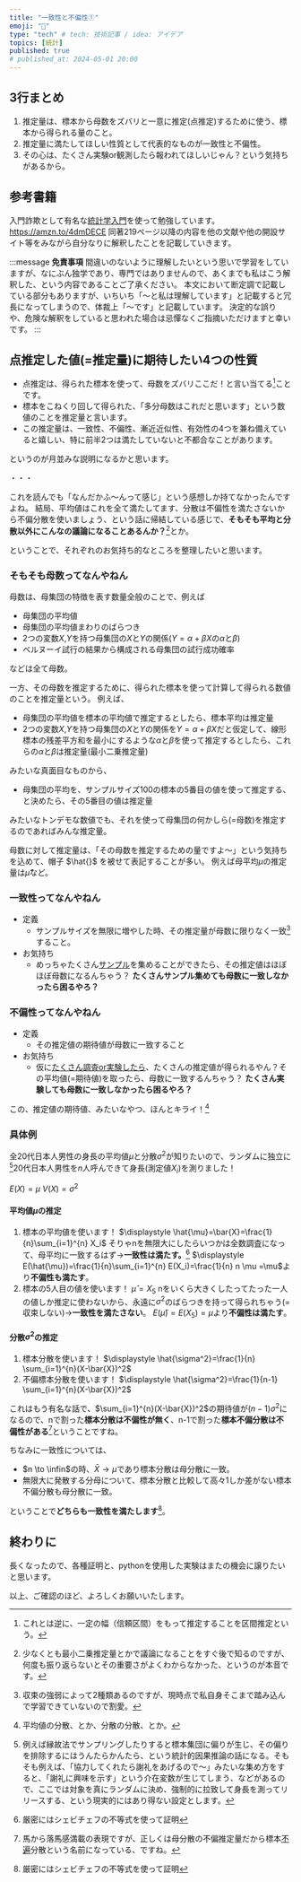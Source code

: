 ```yaml
---
title: "一致性と不偏性①"
emoji: "🐷"
type: "tech" # tech: 技術記事 / idea: アイデア
topics: [統計]
published: true
# published_at: 2024-05-01 20:00
---
```


## 3行まとめ

1. 推定量は、標本から母数をズバリと一意に推定(点推定)するために使う、標本から得られる量のこと。
2. 推定量に満たしてほしい性質として代表的なものが一致性と不偏性。
3. その心は、たくさん実験or観測したら報われてほしいじゃん？という気持ちがあるから。

## 参考書籍

入門詐欺として有名な[統計学入門](https://amzn.to/4dmDECE)を使って勉強しています。
https://amzn.to/4dmDECE
同著219ページ以降の内容を他の文献や他の開設サイト等をみながら自分なりに解釈したことを記載していきます。

:::message
**免責事項**
間違いのないように理解したいという思いで学習をしていますが、なにぶん独学であり、専門ではありませんので、あくまでも私はこう解釈した、という内容であることご了承ください。
本文において断定調で記載している部分もありますが、いちいち「〜と私は理解しています」と記載すると冗長になってしまうので、体裁上「〜です」と記載しています。
決定的な誤りや、危険な解釈をしていると思われた場合は忌憚なくご指摘いただけますと幸いです。
:::

## 点推定した値(=推定量)に期待したい4つの性質

- 点推定は、得られた標本を使って、母数をズバリここだ！と言い当てる[^1]ことです。
- 標本をこねくり回して得られた、「多分母数はこれだと思います」という数値のことを推定量と言います。
- この推定量は、一致性、不偏性、漸近近似性、有効性の4つを兼ね備えていると嬉しい、特に前半2つは満たしていないと不都合なことがあります。

というのが月並みな説明になるかと思います。

・・・

これを読んでも「なんだかふ〜んって感じ」という感想しか持てなかったんですよね。
結局、平均値はこれを全て満たしてます、分散は不偏性を満たさないから不偏分散を使いましょう、という話に帰結している感じで、**そもそも平均と分散以外にこんなの議論になることあるんか？**[^2]とか。

ということで、それぞれのお気持ち的なところを整理したいと思います。

### そもそも母数ってなんやねん

母数は、母集団の特徴を表す数量全般のことで、例えば

- 母集団の平均値
- 母集団の平均値まわりのばらつき
- 2つの変数$X$,$Y$を持つ母集団の$X$と$Y$の関係($Y=\alpha+\beta X$の$\alpha$と$\beta$)
- ベルヌーイ試行の結果から構成される母集団の試行成功確率

などは全て母数。

一方、その母数を推定するために、得られた標本を使って計算して得られる数値のことを推定量という。
例えば、

- 母集団の平均値を標本の平均値で推定するとしたら、標本平均は推定量
- 2つの変数$X$,$Y$を持つ母集団の$X$と$Y$の関係を$Y=\alpha+\beta X$だと仮定して、線形標本の残差平方和を最小にするような$\alpha$と$\beta$を使って推定するとしたら、これらの$\alpha$と$\beta$は推定量(最小二乗推定量)

みたいな真面目なものから、

- 母集団の平均を、サンプルサイズ100の標本の5番目の値を使って推定する、と決めたら、その5番目の値は推定量

みたいなトンデモな数値でも、それを使って母集団の何かしら(=母数)を推定するのであればみんな推定量。

母数に対して推定量は、「その母数を推定するための量ですよ〜」という気持ちを込めて、帽子 $\hat{}$ を被せて表記することが多い。
例えば母平均$\mu$の推定量は$\hat{\mu}$など。

### 一致性ってなんやねん

- 定義
  - サンプルサイズを無限に増やした時、その推定量が母数に限りなく一致[^3]すること。
- お気持ち
  - めっちゃたくさん<ins>サンプル</ins>を集めることができたら、その推定値はほぼほぼ母数になるんちゃう？
  **たくさんサンプル集めても母数に一致しなかったら困るやろ？**

### 不偏性ってなんやねん

- 定義
  - その推定値の期待値が母数に一致すること
- お気持ち
  - 仮に<ins>たくさん調査or実験したら</ins>、たくさんの推定値が得られるやん？その平均値(=期待値)を取ったら、母数に一致するんちゃう？
  **たくさん実験しても母数に一致しなかったら困るやろ？**

この、推定値の期待値、みたいなやつ、ほんとキライ！[^5]

### 具体例

全20代日本人男性の身長の平均値$\mu$と分散$\sigma^2$が知りたいので、ランダムに独立に[^4]20代日本人男性を$n$人呼んできて身長(測定値$X_i$)を測りました！

$E(X)=\mu$
$V(X)=\sigma^2$

#### 平均値$\mu$の推定

1. 標本の平均値を使います！
$\displaystyle \hat{\mu}=\bar{X}=\frac{1}{n}\sum_{i=1}^{n} X_i$
そりゃnを無限大にしたらいつかは全数調査になって、母平均に一致するはず→**一致性は満たす。**[^6]
$\displaystyle E(\hat{\mu})=\frac{1}{n}\sum_{i=1}^{n} E(X_i)=\frac{1}{n} n \mu =\mu$より**不偏性も満たす**。
2. 標本の5人目の値を使います！
$\displaystyle \hat{\mu}=X_5$
nをいくら大きくしたってたった一人の値しか推定に使わないから、永遠に$\sigma^2$のばらつきを持って得られちゃう(=収束しない)→**一致性を満たさない**。
$\displaystyle E(\hat{\mu})=E(X_5)=\mu$より**不偏性は満たす**。

#### 分散$\sigma^2$の推定

1. 標本分散を使います！
$\displaystyle \hat{\sigma^2}=\frac{1}{n} \sum_{i=1}^{n}(X-\bar{X})^2$
2. 不偏標本分散を使います！
$\displaystyle \hat{\sigma^2}=\frac{1}{n-1} \sum_{i=1}^{n}(X-\bar{X})^2$

これはもう有名な話で、$\sum_{i=1}^{n}(X-\bar{X})^2$の期待値が$(n-1)\sigma^2$になるので、nで割った**標本分散は不偏性が無く**、n-1で割った**標本不偏分散は不偏性がある**[^7]ということですね。

ちなみに一致性については、

- $n \to \infin$の時、$\bar{X} \to \mu$であり標本分散は母分散に一致。
- 無限大に発散する分母について、標本分散と比較して高々1しか差がない標本不偏分散も母分散に一致。

ということで**どちらも一致性を満たします**[^6]。

## 終わりに

長くなったので、各種証明と、pythonを使用した実験はまたの機会に譲りたいと思います。

以上、ご確認のほど、よろしくお願いいたします。

[^1]:これとは逆に、一定の幅（信頼区間）をもって推定することを区間推定という。
[^2]:少なくとも最小二乗推定量とかで議論になることをすぐ後で知るのですが、何度も振り返らないとその重要さがよくわからなかった、というのが本音です。
[^3]:収束の強弱によって2種類あるのですが、現時点で私自身そこまで踏み込んで学習できていないので割愛。
[^4]:例えば縁故法でサンプリングしたりすると標本集団に偏りが生じ、その偏りを排除するにはうんたらかんたら、という統計的因果推論の話になる。そもそも例えば、「協力してくれたら謝礼をあげるので〜」みたいな集め方をすると、「謝礼に興味を示す」という介在変数が生じてしまう、などがあるので、ここでは対象を真にランダムに決め、強制的に拉致して身長を測ってリリースする、という現実的にはあり得ない設定とします。
[^5]:平均値の分散、とか、分散の分散、とか。
[^6]:厳密にはシェビチェフの不等式を使って証明
[^7]:馬から落馬感満載の表現ですが、正しくは母分散の不偏推定量だから標本<ins>不遍</ins>分散という名前になっている、ですね。
